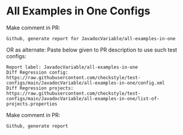 # All Examples in One Configs
Make comment in PR:
```
Github, generate report for JavadocVariable/all-examples-in-one
```
OR as alternate:
Paste below given to PR description to use such test configs:
```
Report label: JavadocVariable/all-examples-in-one
Diff Regression config: https://raw.githubusercontent.com/checkstyle/test-configs/main/JavadocVariable/all-examples-in-one/config.xml
Diff Regression projects: https://raw.githubusercontent.com/checkstyle/test-configs/main/JavadocVariable/all-examples-in-one/list-of-projects.properties
```
Make comment in PR:
```
Github, generate report
```
